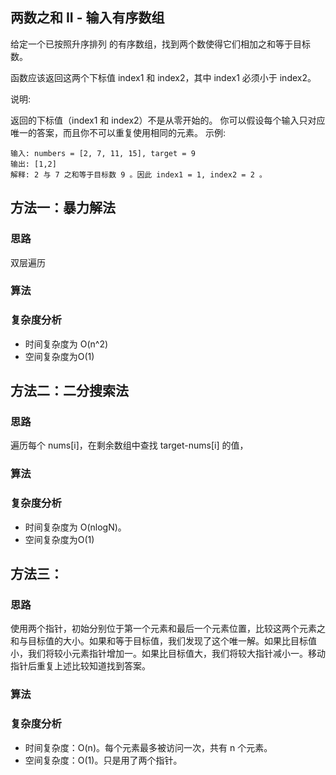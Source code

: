 ## 两数之和 II - 输入有序数组

给定一个已按照升序排列 的有序数组，找到两个数使得它们相加之和等于目标数。

函数应该返回这两个下标值 index1 和 index2，其中 index1 必须小于 index2。

说明:

返回的下标值（index1 和 index2）不是从零开始的。
你可以假设每个输入只对应唯一的答案，而且你不可以重复使用相同的元素。
示例:
```
输入: numbers = [2, 7, 11, 15], target = 9
输出: [1,2]
解释: 2 与 7 之和等于目标数 9 。因此 index1 = 1, index2 = 2 。
```
## 方法一：暴力解法
### 思路
双层遍历
### 算法
### 复杂度分析
* 时间复杂度为 O(n^2)
* 空间复杂度为O(1)
## 方法二：二分搜索法
### 思路
遍历每个 nums[i]，在剩余数组中查找 target-nums[i] 的值，
### 算法
### 复杂度分析
* 时间复杂度为 O(nlogN)。
* 空间复杂度为O(1)
## 方法三：
### 思路
使用两个指针，初始分别位于第一个元素和最后一个元素位置，比较这两个元素之和与目标值的大小。如果和等于目标值，我们发现了这个唯一解。如果比目标值小，我们将较小元素指针增加一。如果比目标值大，我们将较大指针减小一。移动指针后重复上述比较知道找到答案。
### 算法
### 复杂度分析
* 时间复杂度：O(n)。每个元素最多被访问一次，共有 n 个元素。
* 空间复杂度：O(1)。只是用了两个指针。